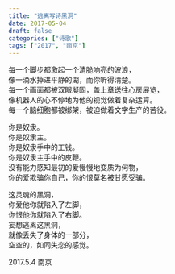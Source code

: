 ```yaml
---
title: "逃离写诗黑洞"
date: 2017-05-04
draft: false
categories: ["诗歌"]
tags: ["2017", "南京"]
---
```


每一个脚步都激起一个清脆响亮的波浪，  
像一滴水掉进平静的湖，而你听得清楚。  
每一个画面都被双眼凝固，盖上章送往心房展览，  
像机器人的心不停地为他的视觉做着复杂运算。  
每一个脑细胞都被绑架，被迫做着文字生产的苦役。  

你是奴隶。  
你是奴隶主。  
你是奴隶手中的工钱。  
你是奴隶主手中的皮鞭。  
没有能力感知最初的爱慢慢地变质为何物，  
你的爱欺骗你自己，你的恨莫名被甘愿受骗。  

这灵魂的黑洞，  
你爱他你就陷入了左脚，  
你恨他你就陷入了右脚。  
妄想逃离这黑洞，  
就像丢失了身体的一部分，  
空空的，如同失恋的感觉。  

2017.5.4 南京  
